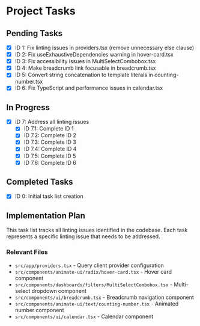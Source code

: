 # Project Tasks

## Pending Tasks

- [x] ID 1: Fix linting issues in providers.tsx (remove unnecessary else clause)
- [x] ID 2: Fix useExhaustiveDependencies warning in hover-card.tsx
- [x] ID 3: Fix accessibility issues in MultiSelectCombobox.tsx
- [x] ID 4: Make breadcrumb link focusable in breadcrumb.tsx
- [x] ID 5: Convert string concatenation to template literals in counting-number.tsx
- [x] ID 6: Fix TypeScript and performance issues in calendar.tsx

## In Progress

- [x] ID 7: Address all linting issues
  - [x] ID 7.1: Complete ID 1
  - [x] ID 7.2: Complete ID 2
  - [x] ID 7.3: Complete ID 3
  - [x] ID 7.4: Complete ID 4
  - [x] ID 7.5: Complete ID 5
  - [x] ID 7.6: Complete ID 6

## Completed Tasks

- [x] ID 0: Initial task list creation

## Implementation Plan

This task list tracks all linting issues identified in the codebase. Each task represents a specific linting issue that needs to be addressed.

### Relevant Files

- `src/app/providers.tsx` - Query client provider configuration
- `src/components/animate-ui/radix/hover-card.tsx` - Hover card component
- `src/components/dashboards/filters/MultiSelectCombobox.tsx` - Multi-select dropdown component
- `src/components/ui/breadcrumb.tsx` - Breadcrumb navigation component
- `src/components/animate-ui/text/counting-number.tsx` - Animated number component
- `src/components/ui/calendar.tsx` - Calendar component
